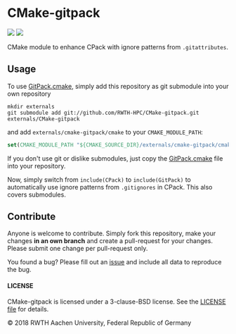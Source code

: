 # CMake-gitpack

[![](https://img.shields.io/github/issues-raw/RWTH-HPC/CMake-gitpack.svg?style=flat-square)](https://github.com/RWTH-HPC/CMake-gitpack/issues)
[![](https://img.shields.io/badge/license-BSD--3--clause-blue.svg?style=flat-square)](LICENSE)

CMake module to enhance CPack with ignore patterns from `.gitattributes`.


## Usage

To use [GitPack.cmake](cmake/GitPack.cmake), simply add this repository as git
submodule into your own repository
```Shell
mkdir externals
git submodule add git://github.com/RWTH-HPC/CMake-gitpack.git externals/CMake-gitpack
```
and add `externals/cmake-gitpack/cmake` to your `CMAKE_MODULE_PATH`:
```CMake
set(CMAKE_MODULE_PATH "${CMAKE_SOURCE_DIR}/externals/cmake-gitpack/cmake" ${CMAKE_MODULE_PATH})
```

If you don't use git or dislike submodules, just copy the
[GitPack.cmake](cmake/GitPack.cmake) file into your repository.

Now, simply switch from `include(CPack)` to `include(GitPack)` to automatically
use ignore patterns from `.gitignores` in CPack. This also covers submodules.


## Contribute

Anyone is welcome to contribute. Simply fork this repository, make your changes
**in an own branch** and create a pull-request for your changes. Please submit
one change per pull-request only.

You found a bug? Please fill out an
[issue](https://github.com/RWTH-HPC/CMake-gitpack/issues) and include all data
to reproduce the bug.


#### LICENSE

CMake-gitpack is licensed under a 3-clause-BSD license. See the
[LICENSE file](LICENSE) for details.

&copy; 2018 RWTH Aachen University, Federal Republic of Germany
